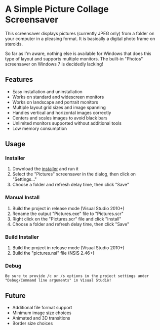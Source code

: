# A Simple Picture Collage Screensaver

This screensaver displays pictures (currently JPEG only) from
a folder on your computer in a pleasing format.  It is basically
a digital photo frame on steroids.

So far as I'm aware, nothing else is available for Windows that
does this type of layout and supports multiple monitors.  The
built-in "Photos" screensaver on Windows 7 is decidedly lacking!

## Features

* Easy installation and uninstallation
* Works on standard and widescreen monitors
* Works on landscape and portrait monitors
* Multiple layout grid sizes and image spanning
* Handles vertical and horizontal images correctly
* Centers and scales images to avoid black bars
* Unlimited monitors supported without additional tools
* Low memory consumption

## Usage

### Installer
1. Download the [installer](https://raw.github.com/droud/Pictures/master/PicturesInstaller.exe) and run it
1. Select the "Pictures" screensaver in the dialog, then click on "Settings..."
1. Choose a folder and refresh delay time, then click "Save"

### Manual Install
1. Build the project in release mode (Visual Studio 2010+)
1. Rename the output "Pictures.exe" file to "Pictures.scr"
1. Right click on the "Pictures.scr" file and click "Install"
1. Choose a folder and refresh delay time, then click "Save"

### Build Installer
1. Build the project in release mode (Visual Studio 2010+)
1. Build the "pictures.nsi" file (NSIS 2.46+)

### Debug
    Be sure to provide /c or /s options in the project settings under "Debug/Command line arguments" in Visual Studio!

## Future

* Additional file format support
* Minimum image size choices
* Animated and 3D transitions
* Border size choices
